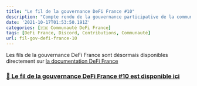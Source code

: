 ```yaml
---
title: "Le fil de la gouvernance DeFi France #10"
description: "Compte rendu de la gouvernance participative de la communauté DeFi France. Des aperçus du site web DeFi France !"
date: '2021-10-17T01:53:50.191Z'
categories: [🇫🇷 Communauté DeFi France]
tags: [DeFi France, Discord, Contributions, Communauté]
url: fil-gov-defi-france-10
---
```


Les fils de la gouvernance DeFi France sont désormais disponibles directement sur [la documentation DeFi France](https://docs.defi-france.org/)

### [📜 Le fil de la gouvernance DeFi France #10 est disponible ici](https://docs.defi-france.org/dff/fil-de-la-gouvernance/publies-en-2021/10-des-apercus-du-site-web-defi-france)